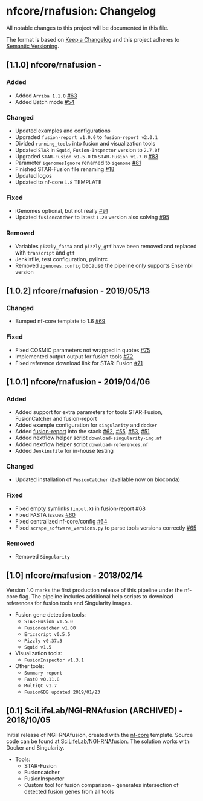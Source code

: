 # nfcore/rnafusion: Changelog

All notable changes to this project will be documented in this file.

The format is based on [Keep a Changelog](http://keepachangelog.com/en/1.0.0/) and this project adheres to [Semantic Versioning](http://semver.org/spec/v2.0.0.html).

## [1.1.0] nfcore/rnafusion -

### Added

* Added `Arriba 1.1.0` [#63](https://github.com/nf-core/rnafusion/issues/63)
* Added Batch mode [#54](https://github.com/nf-core/rnafusion/issues/54)

### Changed

* Updated examples and configurations
* Upgraded `fusion-report v1.0.0` to `fusion-report v2.0.1`
* Divided `running_tools` into fusion and visualization tools
* Updated `STAR` in `Squid`, `Fusion-Inspector` version to `2.7.0f`
* Upgraded `STAR-Fusion v1.5.0` to `STAR-Fusion v1.7.0` [#83](https://github.com/nf-core/rnafusion/issues/83)
* Parameter `igenomesIgnore` renamed to `igenome` [#81](https://github.com/nf-core/rnafusion/issues/81)
* Finished STAR-Fusion file renaming [#18](https://github.com/nf-core/rnafusion/issues/18)
* Updated logos
* Updated to nf-core `1.8` TEMPLATE

### Fixed

* iGenomes optional, but not really [#91](https://github.com/nf-core/rnafusion/issues/91)
* Updated `fusioncatcher` to latest `1.20` version also solving [#95](https://github.com/nf-core/rnafusion/issues/95)

### Removed

* Variables `pizzly_fasta` and `pizzly_gtf` have been removed and replaced with `transcript` and `gtf`
* Jenkisfile, test configuration, pylintrc
* Removed `igenomes.config` because the pipeline only supports Ensembl version

## [1.0.2] nfcore/rnafusion - 2019/05/13

### Changed

* Bumped nf-core template to 1.6 [#69](https://github.com/nf-core/rnafusion/pull/69)

### Fixed

* Fixed COSMIC parameters not wrapped in quotes [#75](https://github.com/nf-core/rnafusion/issues/75)
* Implemented output output for fusion tools [#72](https://github.com/nf-core/rnafusion/issues/72)
* Fixed reference download link for STAR-Fusion [#71](https://github.com/nf-core/rnafusion/issues/71)

## [1.0.1] nfcore/rnafusion - 2019/04/06

### Added

* Added support for extra parameters for tools STAR-Fusion, FusionCatcher and fusion-report
* Added example configuration for `singularity` and `docker`
* Added [fusion-report](https://github.com/matq007/fusion-report) into the stack [#62](https://github.com/nf-core/rnafusion/issues/62), [#55](https://github.com/nf-core/rnafusion/issues/55), [#53](https://github.com/nf-core/rnafusion/issues/53), [#51](https://github.com/nf-core/rnafusion/issues/51)
* Added nextflow helper script `download-singularity-img.nf`
* Added nextflow helper script `download-references.nf`
* Added `Jenkinsfile` for in-house testing

### Changed

* Updated installation of `FusionCatcher` (available now on bioconda)

### Fixed

* Fixed empty symlinks (`input.X`) in fusion-report [#68](https://github.com/nf-core/rnafusion/issues/68)
* Fixed FASTA issues [#60](https://github.com/nf-core/rnafusion/issues/60)
* Fixed centralized nf-core/config [#64](https://github.com/nf-core/rnafusion/issues/64)
* Fixed `scrape_software_versions.py` to parse tools versions correctly [#65](https://github.com/nf-core/rnafusion/issues/65)

### Removed

* Removed `Singularity`

## [1.0] nfcore/rnafusion - 2018/02/14

Version 1.0 marks the first production release of this pipeline under the nf-core flag.
The pipeline includes additional help scripts to download references for fusion tools and Singularity images.

* Fusion gene detection tools:
  * `STAR-Fusion v1.5.0`
  * `Fusioncatcher v1.00`
  * `Ericscript v0.5.5`
  * `Pizzly v0.37.3`
  * `Squid v1.5`
* Visualization tools:
  * `FusionInspector v1.3.1`
* Other tools:
  * `Summary report`
  * `FastQ v0.11.8`
  * `MultiQC v1.7`
  * `FusionGDB updated 2019/01/23`

## [0.1] SciLifeLab/NGI-RNAfusion (ARCHIVED) - 2018/10/05

Initial release of NGI-RNAfusion, created with the [nf-core](http://nf-co.re/) template.
Source code can be found at [SciLifeLab/NGI-RNAfusion](https://github.com/SciLifeLab/NGI-RNAfusion).
The solution works with Docker and Singularity.

* Tools:
  * STAR-Fusion
  * Fusioncatcher
  * FusionInspector
  * Custom tool for fusion comparison - generates intersection of detected fusion genes from all tools
